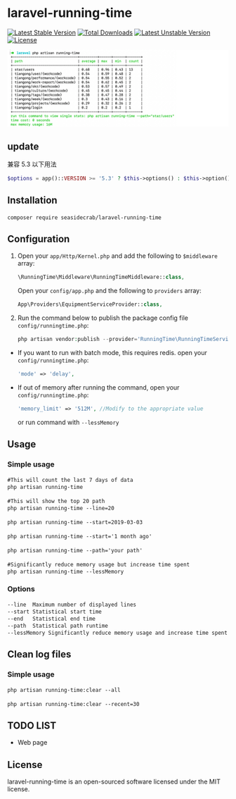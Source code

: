 # laravel-running-time

[![Latest Stable Version](https://poser.pugx.org/y-ui/laravel-running-time/v/stable)](https://packagist.org/packages/y-ui/laravel-running-time)
[![Total Downloads](https://poser.pugx.org/y-ui/laravel-running-time/downloads)](https://packagist.org/packages/y-ui/laravel-running-time)
[![Latest Unstable Version](https://poser.pugx.org/y-ui/laravel-running-time/v/unstable)](https://packagist.org/packages/y-ui/laravel-running-time)
[![License](https://poser.pugx.org/y-ui/laravel-running-time/license)](https://packagist.org/packages/y-ui/laravel-running-time)

![Image](https://github.com/y-ui/y-ui.github.io/blob/master/table-20190815.png)

## update

兼容 5.3 以下用法

```php
$options = app()::VERSION >= '5.3' ? $this->options() : $this->option();
```

## Installation

    composer require seasidecrab/laravel-running-time
    
## Configuration

1. Open your `app/Http/Kernel.php` and add the following to `$middleware` array:

    ```php
    \RunningTime\Middleware\RunningTimeMiddleware::class,
    ```
   Open your `config/app.php` and the following to `providers` array:

   ```php
   App\Providers\EquipmentServiceProvider::class,
   ```
 
2. Run the command below to publish the package config file `config/runningtime.php`:
 
    ```php
    php artisan vendor:publish --provider='RunningTime\RunningTimeServiceProvider'
    ```

- If you want to run with batch mode, this requires redis. open your `config/runningtime.php`:

    ```php
    'mode' => 'delay',
    ```
    
- If out of memory after running the command, open your `config/runningtime.php`:

    ```php
    'memory_limit' => '512M', //Modify to the appropriate value
    ```
    or run command with `--lessMemory`
    
## Usage
### Simple usage
```shell
#This will count the last 7 days of data
php artisan running-time

#This will show the top 20 path
php artisan running-time --line=20

php artisan running-time --start=2019-03-03

php artisan running-time --start='1 month ago'

php artisan running-time --path='your path'

#Significantly reduce memory usage but increase time spent
php artisan running-time --lessMemory
```


### Options

    --line  Maximum number of displayed lines
    --start Statistical start time
    --end   Statistical end time
    --path  Statistical path runtime
    --lessMemory Significantly reduce memory usage and increase time spent

## Clean log files
### Simple usage
```shell
php artisan running-time:clear --all

php artisan running-time:clear --recent=30
```    
    
    
## TODO LIST
 
- Web page

## License
laravel-running-time is an open-sourced software licensed under the MIT license.
